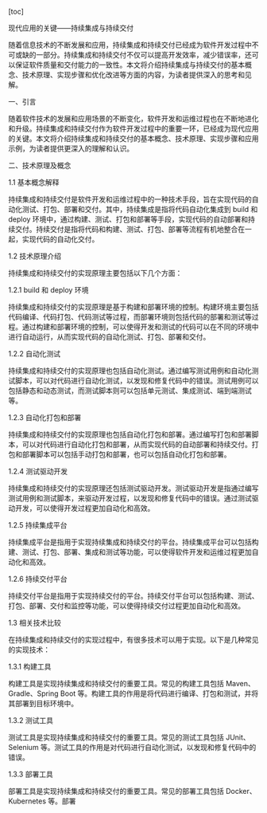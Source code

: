
[toc]                    
                
                
现代应用的关键——持续集成与持续交付

随着信息技术的不断发展和应用，持续集成和持续交付已经成为软件开发过程中不可或缺的一部分。持续集成和持续交付不仅可以提高开发效率，减少错误率，还可以保证软件质量和交付能力的一致性。本文将介绍持续集成与持续交付的基本概念、技术原理、实现步骤和优化改进等方面的内容，为读者提供深入的思考和见解。

一、引言

随着软件技术的发展和应用场景的不断变化，软件开发和运维过程也在不断地进化和升级。持续集成和持续交付作为软件开发过程中的重要一环，已经成为现代应用的关键。本文将介绍持续集成和持续交付的基本概念、技术原理、实现步骤和应用示例，为读者提供更深入的理解和认识。

二、技术原理及概念

1.1 基本概念解释

持续集成和持续交付是软件开发和运维过程中的一种技术手段，旨在实现代码的自动化测试、打包、部署和交付。其中，持续集成是指将代码自动化集成到 build 和 deploy 环境中，通过构建、测试、打包和部署等手段，实现代码的自动部署和持续交付。持续交付是指将代码和构建、测试、打包、部署等流程有机地整合在一起，实现代码的自动化交付。

1.2 技术原理介绍

持续集成和持续交付的实现原理主要包括以下几个方面：

1.2.1 build 和 deploy 环境

持续集成和持续交付的实现原理是基于构建和部署环境的控制。构建环境主要包括代码编译、代码打包、代码测试等过程，而部署环境则包括代码的部署和测试等过程。通过构建和部署环境的控制，可以使得开发和测试的代码可以在不同的环境中进行自动运行，从而实现代码的自动化测试、打包、部署和交付。

1.2.2 自动化测试

持续集成和持续交付的实现原理也包括自动化测试。通过编写测试用例和自动化测试脚本，可以对代码进行自动化测试，以发现和修复代码中的错误。测试用例可以包括静态和动态测试，而测试脚本则可以包括单元测试、集成测试、端到端测试等。

1.2.3 自动化打包和部署

持续集成和持续交付的实现原理也包括自动化打包和部署。通过编写打包和部署脚本，可以对代码进行自动化打包和部署，从而实现代码的自动部署和持续交付。打包和部署脚本可以包括手动打包和部署，也可以包括自动化打包和部署。

1.2.4 测试驱动开发

持续集成和持续交付的实现原理还包括测试驱动开发。测试驱动开发是指通过编写测试用例和测试脚本，来驱动开发过程，以发现和修复代码中的错误。通过测试驱动开发，可以使得开发过程更加自动化和高效。

1.2.5 持续集成平台

持续集成平台是指用于实现持续集成和持续交付的平台。持续集成平台可以包括构建、测试、打包、部署、集成和测试等功能，可以使得软件开发和运维过程更加自动化和高效。

1.2.6 持续交付平台

持续交付平台是指用于实现持续交付的平台。持续交付平台可以包括构建、测试、打包、部署、交付和监控等功能，可以使得持续交付过程更加自动化和高效。

1.3 相关技术比较

在持续集成和持续交付的实现过程中，有很多技术可以用于实现。以下是几种常见的实现技术：

1.3.1 构建工具

构建工具是实现持续集成和持续交付的重要工具。常见的构建工具包括 Maven、Gradle、Spring Boot 等。构建工具的作用是将代码进行编译、打包和测试，并将其部署到目标环境中。

1.3.2 测试工具

测试工具是实现持续集成和持续交付的重要工具。常见的测试工具包括 JUnit、Selenium 等。测试工具的作用是对代码进行自动化测试，以发现和修复代码中的错误。

1.3.3 部署工具

部署工具是实现持续集成和持续交付的重要工具。常见的部署工具包括 Docker、Kubernetes 等。部署

